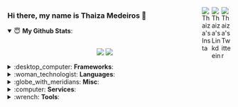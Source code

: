 <a href="https://twitter.com/dinhasw" target="_blank" rel="nofollow"><img align="right" alt="Thaiza's Twitter" width="22px" src="https://cdn.jsdelivr.net/npm/simple-icons@v3/icons/twitter.svg" /></a><a href="https://www.linkedin.com/in/thaiza-medeiros-734aa9150" target="_blank" rel="nofollow"><img align="right" alt="Thaiza's Linkdein" width="22px" src="https://cdn.jsdelivr.net/npm/simple-icons@v3/icons/linkedin.svg" /></a><a href="https://www.instagram.com/thaai_med" target="_blank" rel="nofollow"><img align="right" alt="Thaiza's Insta" width="22px" src="https://cdn.jsdelivr.net/npm/simple-icons@v3/icons/instagram.svg" /></a>

### Hi there, my name is Thaiza Medeiros 👋

<details open>
 <summary> 😇 <b>My Github Stats</b>: </summary>

<br>

<p align = "center">
  <img src = "https://github-readme-stats.vercel.app/api?username=ThaiMedeiros&show_icons=true&theme=radical&line_height=33">
  <img src = "https://github-readme-stats.vercel.app/api/top-langs/?username=ThaiMedeiros&theme=radical&line_height=33">
</p>

</details>

<details>
 <summary> :desktop_computer: <b>Frameworks</b>: </summary>

<br>

<p align = "left">
  <a href="#">
    <img src="svg/dev/frameworks/angular.svg" alt="angular" style="vertical-align:top; margin:6px 4px">
  </a>

  <a href="#">
    <img src="svg/dev/frameworks/bootstrap.svg" alt="bootstrap" style="vertical-align:top; margin:6px 4px">
  </a>

  <a href="#">
    <img src="svg/dev/frameworks/jquery.svg" alt="jquery" style="vertical-align:top; margin:6px 4px">
  </a>

  <a href="#">
    <img src="svg/dev/frameworks/laravel.svg" alt="laravel" style="vertical-align:top; margin:6px 4px">
  </a>

  <a href="#">
    <img src="svg/dev/frameworks/nodejs.svg" alt="nodejs" style="vertical-align:top; margin:6px 4px">
  </a>

  <a href="#">
    <img src="svg/dev/frameworks/react.svg" alt="react" style="vertical-align:top; margin:6px 4px">
  </a> 
</p>

</details>

<details>
 <summary> :woman_technologist: <b>Languages</b>: </summary>

<br>

<p align = "left">
  <a href="#">
    <img src="svg/dev/languages/css3.svg" alt="css3" style="vertical-align:top; margin:6px 4px">
  </a>

  <a href="#">
    <img src="svg/dev/languages/html.svg" alt="html" style="vertical-align:top; margin:6px 4px">
  </a>

  <a href="#">
    <img src="svg/dev/languages/js.svg" alt="js" style="vertical-align:top; margin:6px 4px">
  </a>

  <a href="#">
    <img src="svg/dev/languages/php.svg" alt="php" style="vertical-align:top; margin:6px 4px">
  </a>
</p>

</details>

<details>
 <summary> :globe_with_meridians: <b>Misc</b>: </summary>

<br>

<p align = "left">
  <a href="#">
    <img src="svg/dev/misc/chrome.svg" alt="chrome" style="vertical-align:top; margin:6px 4px">
  </a>

  <a href="#">
    <img src="svg/dev/misc/edge.svg" alt="edge" style="vertical-align:top; margin:6px 4px">
  </a>

  <a href="#">
    <img src="svg/dev/misc/firefox.svg" alt="firefox" style="vertical-align:top; margin:6px 4px">
  </a>

  <a href="#">
    <img src="svg/dev/misc/mobile.svg" alt="mobile" style="vertical-align:top; margin:6px 4px">
  </a>

  <a href="#">
    <img src="svg/dev/misc/web.svg" alt="web" style="vertical-align:top; margin:6px 4px">
  </a>
</p>

</details>

<details>
 <summary> :computer: <b>Services</b>: </summary>

<br>

<p align = "left">
  <a href="#">
    <img src="svg/dev/services/npm.svg" alt="npm" style="vertical-align:top; margin:6px 4px">
  </a>
</p>

</details>

<details>
 <summary> :wrench: <b>Tools</b>: </summary>

<br>

<p align = "left">
  <a href="#">
    <img src="svg/dev/tools/android_studio_colour.svg" alt="android_studio_colour" style="vertical-align:top; margin:6px 4px">
  </a>

  <a href="#">
    <img src="svg/dev/tools/eclipse.svg" alt="eclipse" style="vertical-align:top; margin:6px 4px">
  </a>

  <a href="#">
    <img src="svg/dev/tools/jetbrains_intellij.svg" alt="jetbrains_intellij" style="vertical-align:top; margin:6px 4px">
  </a>

  <a href="#">
    <img src="svg/dev/tools/jetbrains_phpstorm.svg" alt="jetbrains_phpstorm" style="vertical-align:top; margin:6px 4px">
  </a>

  <a href="#">
    <img src="svg/dev/tools/powershell.svg" alt="powershell" style="vertical-align:top; margin:6px 4px">
  </a>

  <a href="#">
    <img src="svg/dev/tools/visualstudio_code.svg" alt="visualstudio_code" style="vertical-align:top; margin:6px 4px">
  </a>
</p>

</details>
